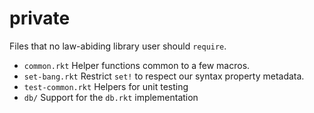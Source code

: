 private
===

Files that no law-abiding library user should `require`.

- `common.rkt` Helper functions common to a few macros.
- `set-bang.rkt` Restrict `set!` to respect our syntax property metadata.
- `test-common.rkt` Helpers for unit testing
- `db/` Support for the `db.rkt` implementation
